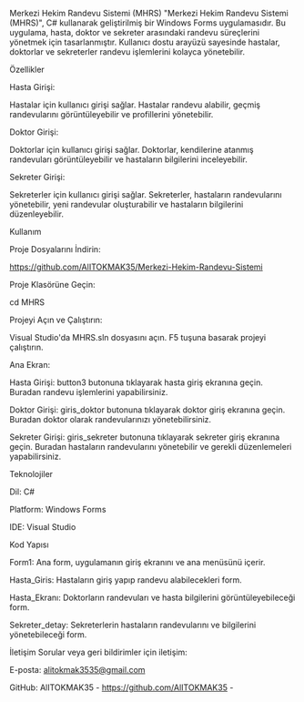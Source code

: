 Merkezi Hekim Randevu Sistemi (MHRS)
"Merkezi Hekim Randevu Sistemi (MHRS)", C# kullanarak geliştirilmiş bir Windows Forms uygulamasıdır. Bu uygulama, hasta, doktor ve sekreter arasındaki randevu süreçlerini yönetmek için tasarlanmıştır. Kullanıcı dostu arayüzü sayesinde hastalar, doktorlar ve sekreterler randevu işlemlerini kolayca yönetebilir.

Özellikler

Hasta Girişi:

Hastalar için kullanıcı girişi sağlar.
Hastalar randevu alabilir, geçmiş randevularını görüntüleyebilir ve profillerini yönetebilir.

Doktor Girişi:

Doktorlar için kullanıcı girişi sağlar.
Doktorlar, kendilerine atanmış randevuları görüntüleyebilir ve hastaların bilgilerini inceleyebilir.

Sekreter Girişi:

Sekreterler için kullanıcı girişi sağlar.
Sekreterler, hastaların randevularını yönetebilir, yeni randevular oluşturabilir ve hastaların bilgilerini düzenleyebilir.

Kullanım

Proje Dosyalarını İndirin:

https://github.com/AlITOKMAK35/Merkezi-Hekim-Randevu-Sistemi

Proje Klasörüne Geçin:

cd MHRS

Projeyi Açın ve Çalıştırın:

Visual Studio'da MHRS.sln dosyasını açın.
F5 tuşuna basarak projeyi çalıştırın.

Ana Ekran:

Hasta Girişi: button3 butonuna tıklayarak hasta giriş ekranına geçin. Buradan randevu işlemlerini yapabilirsiniz.

Doktor Girişi: giris_doktor butonuna tıklayarak doktor giriş ekranına geçin. Buradan doktor olarak randevularınızı yönetebilirsiniz.

Sekreter Girişi: giris_sekreter butonuna tıklayarak sekreter giriş ekranına geçin. Buradan hastaların randevularını yönetebilir ve gerekli düzenlemeleri yapabilirsiniz.

Teknolojiler

Dil: C#

Platform: Windows Forms

IDE: Visual Studio

Kod Yapısı

Form1: Ana form, uygulamanın giriş ekranını ve ana menüsünü içerir.

Hasta_Giris: Hastaların giriş yapıp randevu alabilecekleri form.

Hasta_Ekranı: Doktorların randevuları ve hasta bilgilerini görüntüleyebileceği form.

Sekreter_detay: Sekreterlerin hastaların randevularını ve bilgilerini yönetebileceği form.

İletişim
Sorular veya geri bildirimler için iletişim:

E-posta: alitokmak3535@gmail.com

GitHub: AlITOKMAK35 - https://github.com/AlITOKMAK35 -
